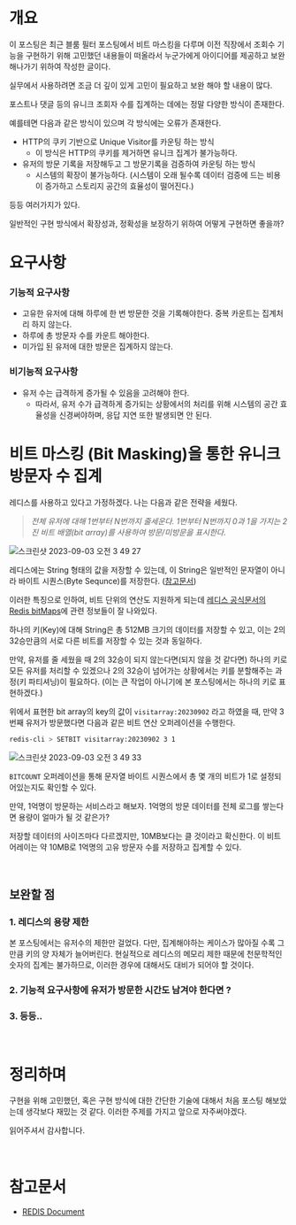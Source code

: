 # 개요

이 포스팅은 최근 블룸 필터 포스팅에서 비트 마스킹을 다루며 이전 직장에서 조회수 기능을 구현하기 위해 고민했던 내용들이 떠올라서 누군가에게 아이디어를 제공하고 보완해나가기 위하여 작성한 글이다.

실무에서 사용하려면 조금 더 깊이 있게 고민이 필요하고 보완 해야 할 내용이 많다.

포스트나 댓글 등의 유니크 조회자 수를 집계하는 데에는 정말 다양한 방식이 존재한다.

예를테면 다음과 같은 방식이 있으며 각 방식에는 오류가 존재한다.

- HTTP의 쿠키 기반으로 Unique Visitor를 카운팅 하는 방식
    - 이 방식은 HTTP의 쿠키를 제거하면 유니크 집계가 불가능하다.
- 유저의 방문 기록을 저장해두고 그 방문기록을 검증하여 카운팅 하는 방식
    - 시스템의 확장이 불가능하다. (시스템이 오래 될수록 데이터 검증에 드는 비용이 증가하고 스토리지 공간의 효율성이 떨어진다.)

등등 여러가지가 있다.

일반적인 구현 방식에서 확장성과, 정확성을 보장하기 위하여 어떻게 구현하면 좋을까?

# 요구사항

### 기능적 요구사항

- 고유한 유저에 대해 하루에 한 번 방문한 것을 기록해야한다. 중복 카운트는 집계처리 하지 않는다.
- 하루에 총 방문자 수를 카운트 해야한다.
- 미가입 된 유저에 대한 방문은 집계하지 않는다.

### 비기능적 요구사항

- 유저 수는 급격하게 증가될 수 있음을 고려해야 한다.
    - 따라서, 유저 수가 급격하게 증가되는 상황에서의 처리를 위해 시스템의 공간 효율성을 신경써야하며, 응답 지연 또한 발생되면 안 된다.

# 비트 마스킹 (Bit Masking)을 통한 유니크 방문자 수 집계

레디스를 사용하고 있다고 가정하겠다. 나는 다음과 같은 전략을 세웠다.

> *전체 유저에 대해 1번부터 N번까지 줄세운다. 1번부터 N번까지 0과 1을 가지는 2진 비트 배열(bit array)를 사용하여 방문/미방문을 표시한다.*


![스크린샷 2023-09-03 오전 3 49 27](https://github.com/parkhuiwo0/parkhuiwo0.github.io/assets/48363085/18b577c2-ce59-4d2a-b5d1-d82ad526a564)


레디스에는 String 형태의 값을 저장할 수 있는데, 이 String은 일반적인 문자열이 아니라 바이트 시퀀스(Byte Sequnce)를 저장한다. ([참고문서](https://redis.io/docs/data-types/strings/))

이러한 특징으로 인하여, 비트 단위의 연산도 지원하게 되는데 [레디스 공식문서의 Redis bitMaps](https://redis.io/docs/data-types/bitmaps/)에 관련 정보들이 잘 나와있다.

하나의 키(Key)에 대해 String은 총 512MB 크기의 데이터를 저장할 수 있고, 이는 2의 32승만큼의 서로 다른 비트를 저장할 수 있는 것과 동일하다.

만약, 유저를 줄 세웠을 때 2의 32승이 되지 않는다면(되지 않을 것 같다면) 하나의 키로 모든 유저를 처리할 수 있겠으나 2의 32승이 넘어가는 상황에서는 키를 분할해주는 과정(키 파티셔닝)이 필요하다. (이는 큰 작업이 아니기에 본 포스팅에서는 하나의 키로 표현하겠다.)

위에서 표현한 bit array의 key의 값이 `visitarray:20230902` 라고 하였을 때, 만약 3번째 유저가 방문했다면 다음과 같은 비트 연산 오퍼레이션을 수행한다.

```bash
redis-cli > SETBIT visitarray:20230902 3 1
```

![스크린샷 2023-09-03 오전 3 49 33](https://github.com/parkhuiwo0/parkhuiwo0.github.io/assets/48363085/3e00672d-f00a-4404-a5ea-77800fe75f5e)


`BITCOUNT` 오퍼레이션을 통해 문자열 바이트 시퀀스에서 총 몇 개의 비트가 1로 설정되어있는지도 확인할 수 있다.

만약, 1억명이 방문하는 서비스라고 해보자. 1억명의 방문 데이터를 전체 로그를 쌓는다면 용량이 얼마가 될 것 같은가? 

저장할 데이터의 사이즈마다 다르겠지만, 10MB보다는 클 것이라고 확신한다. 이 비트 어레이는 약 10MB로 1억명의 고유 방문자 수를 저장하고 집계할 수 있다.

<br>

## 보완할 점

### 1. 레디스의 용량 제한

본 포스팅에서는 유저수의 제한만 걸었다. 다만, 집계해야하는 케이스가 많아질 수록 그만큼 키의 양 자체가 늘어버린다. 현실적으로 레디스의 메모리 제한 때문에 천문학적인 숫자의 집계는 불가하므로, 이러한 경우에 대해서도 대비가 되어야 할 것이다.

### 2. 기능적 요구사항에 유저가 방문한 시간도 남겨야 한다면 ?

### 3. 등등..

<br>

# 정리하며

구현을 위해 고민했던, 혹은 구현 방식에 대한 간단한 기술에 대해서 처음 포스팅 해보았는데 생각보다 재밌는 것 같다. 이러한 주제를 가지고 앞으로 자주써야겠다.

읽어주셔서 감사합니다.

<br> 

# 참고문서

- [REDIS Document](https://redis.io/docs/data-types/strings/)
